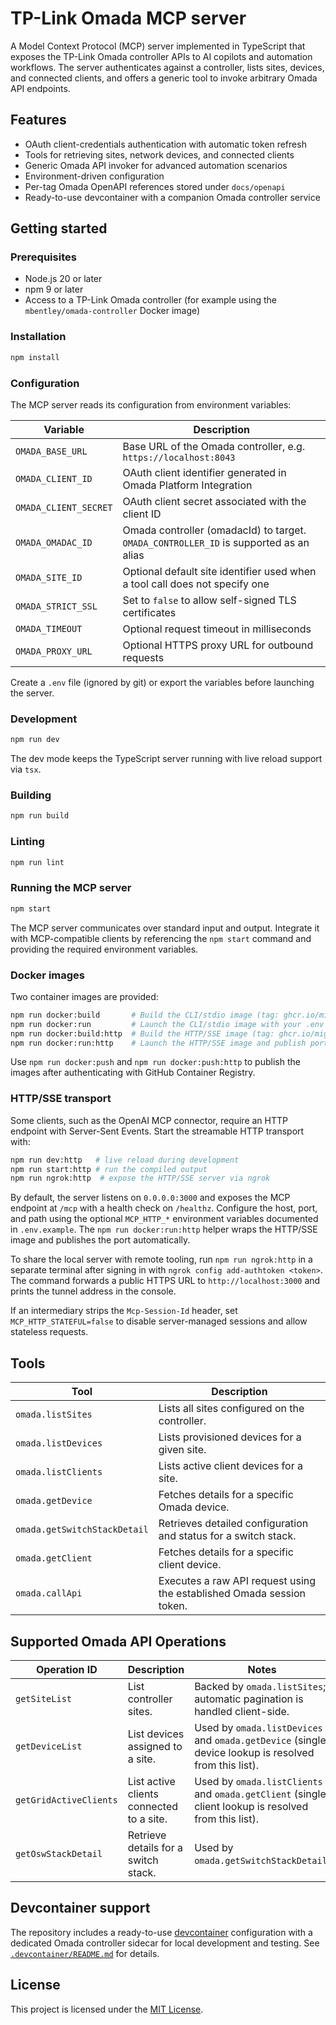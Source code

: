 # TP-Link Omada MCP server

A Model Context Protocol (MCP) server implemented in TypeScript that exposes the TP-Link Omada controller APIs to AI copilots and automation workflows. The server authenticates against a controller, lists sites, devices, and connected clients, and offers a generic tool to invoke arbitrary Omada API endpoints.

## Features

- OAuth client-credentials authentication with automatic token refresh
- Tools for retrieving sites, network devices, and connected clients
- Generic Omada API invoker for advanced automation scenarios
- Environment-driven configuration
- Per-tag Omada OpenAPI references stored under `docs/openapi`
- Ready-to-use devcontainer with a companion Omada controller service

## Getting started

### Prerequisites

- Node.js 20 or later
- npm 9 or later
- Access to a TP-Link Omada controller (for example using the `mbentley/omada-controller` Docker image)

### Installation

```bash
npm install
```

### Configuration

The MCP server reads its configuration from environment variables:

| Variable | Description |
| --- | --- |
| `OMADA_BASE_URL` | Base URL of the Omada controller, e.g. `https://localhost:8043` |
| `OMADA_CLIENT_ID` | OAuth client identifier generated in Omada Platform Integration |
| `OMADA_CLIENT_SECRET` | OAuth client secret associated with the client ID |
| `OMADA_OMADAC_ID` | Omada controller (omadacId) to target. `OMADA_CONTROLLER_ID` is supported as an alias |
| `OMADA_SITE_ID` | Optional default site identifier used when a tool call does not specify one |
| `OMADA_STRICT_SSL` | Set to `false` to allow self-signed TLS certificates |
| `OMADA_TIMEOUT` | Optional request timeout in milliseconds |
| `OMADA_PROXY_URL` | Optional HTTPS proxy URL for outbound requests |

Create a `.env` file (ignored by git) or export the variables before launching the server.

### Development

```bash
npm run dev
```

The dev mode keeps the TypeScript server running with live reload support via `tsx`.

### Building

```bash
npm run build
```

### Linting

```bash
npm run lint
```

### Running the MCP server

```bash
npm start
```

The MCP server communicates over standard input and output. Integrate it with MCP-compatible clients by referencing the `npm start` command and providing the required environment variables.

### Docker images

Two container images are provided:

```bash
npm run docker:build       # Build the CLI/stdio image (tag: ghcr.io/migueltvms/tplink-omada-mcp-cli:latest)
npm run docker:run         # Launch the CLI/stdio image with your .env file
npm run docker:build:http  # Build the HTTP/SSE image (tag: ghcr.io/migueltvms/tplink-omada-mcp-http:latest)
npm run docker:run:http    # Launch the HTTP/SSE image and publish port 3000
```

Use `npm run docker:push` and `npm run docker:push:http` to publish the images after authenticating with GitHub Container Registry.

### HTTP/SSE transport

Some clients, such as the OpenAI MCP connector, require an HTTP endpoint with Server-Sent Events. Start the streamable HTTP transport with:

```bash
npm run dev:http   # live reload during development
npm run start:http # run the compiled output
npm run ngrok:http  # expose the HTTP/SSE server via ngrok
```

By default, the server listens on `0.0.0.0:3000` and exposes the MCP endpoint at `/mcp` with a health check on `/healthz`. Configure the host, port, and path using the optional `MCP_HTTP_*` environment variables documented in `.env.example`. The `npm run docker:run:http` helper wraps the HTTP/SSE image and publishes the port automatically.

To share the local server with remote tooling, run `npm run ngrok:http` in a separate terminal after signing in with `ngrok config add-authtoken <token>`. The command forwards a public HTTPS URL to `http://localhost:3000` and prints the tunnel address in the console.

If an intermediary strips the `Mcp-Session-Id` header, set `MCP_HTTP_STATEFUL=false` to disable server-managed sessions and allow stateless requests.

## Tools

| Tool | Description |
| --- | --- |
| `omada.listSites` | Lists all sites configured on the controller. |
| `omada.listDevices` | Lists provisioned devices for a given site. |
| `omada.listClients` | Lists active client devices for a site. |
| `omada.getDevice` | Fetches details for a specific Omada device. |
| `omada.getSwitchStackDetail` | Retrieves detailed configuration and status for a switch stack. |
| `omada.getClient` | Fetches details for a specific client device. |
| `omada.callApi` | Executes a raw API request using the established Omada session token. |

## Supported Omada API Operations

| Operation ID | Description | Notes |
| --- | --- | --- |
| `getSiteList` | List controller sites. | Backed by `omada.listSites`; automatic pagination is handled client-side. |
| `getDeviceList` | List devices assigned to a site. | Used by `omada.listDevices` and `omada.getDevice` (single device lookup is resolved from this list). |
| `getGridActiveClients` | List active clients connected to a site. | Used by `omada.listClients` and `omada.getClient` (single client lookup is resolved from this list). |
| `getOswStackDetail` | Retrieve details for a switch stack. | Used by `omada.getSwitchStackDetail`. |

## Devcontainer support

The repository includes a ready-to-use [devcontainer](https://containers.dev/) configuration with a dedicated Omada controller sidecar for local development and testing. See [`.devcontainer/README.md`](.devcontainer/README.md) for details.

## License

This project is licensed under the [MIT License](LICENSE).
